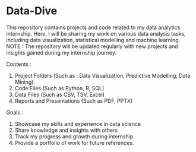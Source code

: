 # Data-Dive
This repository contains projects and code related to my data analytics internship. Here, I will be sharing my work on various data analysis tasks, including data visualization, statistical modelling and machine learning. 
NOTE : The repository will be updated regularly with new projects and insights gained during my internship journey. 

Contents : 
1) Project Folders (Such as : Data Visualization, Predictive Modelling, Data Mining).
2) Code Files (Such as Python, R, SQL)
3) Data Files (Such as CSV, TSV, Excel)
4) Reports and Presentations (Such as PDF, PPTX)

Goals :
1) Showcase my skills and experience in data science
2) Share knowledge and insights with others
3) Track my progress and growth during internship
4) Provide a portfolio of work for future references. 

